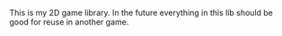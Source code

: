 This is my 2D game library. In the future everything in this lib should be good for reuse in another game.
